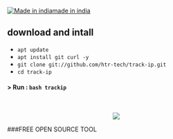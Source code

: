<p align="left">
<a href="#"><img title="Made in india">made in india</a>
</p>



## download and intall

* `apt update`
* `apt install git curl -y`
* `git clone git://github.com/htr-tech/track-ip.git`
* `cd track-ip`

#### > Run : `bash trackip`


<br>
<p align="center">
<img src="https://raw.githubusercontent.com/htr-tech/release-download/master/images/trackip.png"/>

###FREE OPEN SOURCE TOOL


